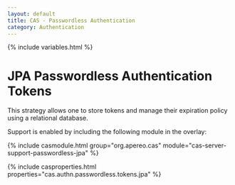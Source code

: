 ```yaml
---
layout: default
title: CAS - Passwordless Authentication
category: Authentication
---
```

{% include variables.html %}

# JPA Passwordless Authentication Tokens

This strategy allows one to store tokens and manage their expiration policy using a relational database.

Support is enabled by including the following module in the overlay:

{% include casmodule.html group="org.apereo.cas" module="cas-server-support-passwordless-jpa" %}

{% include casproperties.html properties="cas.authn.passwordless.tokens.jpa" %}
